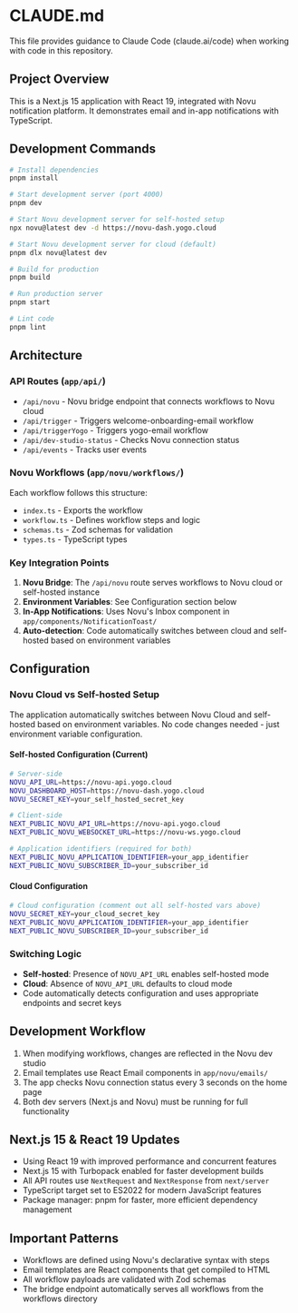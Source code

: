# CLAUDE.md

This file provides guidance to Claude Code (claude.ai/code) when working with code in this repository.

## Project Overview

This is a Next.js 15 application with React 19, integrated with Novu notification platform. It demonstrates email and in-app notifications with TypeScript.

## Development Commands

```bash
# Install dependencies
pnpm install

# Start development server (port 4000)
pnpm dev

# Start Novu development server for self-hosted setup
npx novu@latest dev -d https://novu-dash.yogo.cloud

# Start Novu development server for cloud (default)
pnpm dlx novu@latest dev

# Build for production
pnpm build

# Run production server
pnpm start

# Lint code
pnpm lint
```

## Architecture

### API Routes (`app/api/`)
- `/api/novu` - Novu bridge endpoint that connects workflows to Novu cloud
- `/api/trigger` - Triggers welcome-onboarding-email workflow
- `/api/triggerYogo` - Triggers yogo-email workflow
- `/api/dev-studio-status` - Checks Novu connection status
- `/api/events` - Tracks user events

### Novu Workflows (`app/novu/workflows/`)
Each workflow follows this structure:
- `index.ts` - Exports the workflow
- `workflow.ts` - Defines workflow steps and logic
- `schemas.ts` - Zod schemas for validation
- `types.ts` - TypeScript types

### Key Integration Points
1. **Novu Bridge**: The `/api/novu` route serves workflows to Novu cloud or self-hosted instance
2. **Environment Variables**: See Configuration section below
3. **In-App Notifications**: Uses Novu's Inbox component in `app/components/NotificationToast/`
4. **Auto-detection**: Code automatically switches between cloud and self-hosted based on environment variables

## Configuration

### Novu Cloud vs Self-hosted Setup

The application automatically switches between Novu Cloud and self-hosted based on environment variables. No code changes needed - just environment variable configuration.

#### Self-hosted Configuration (Current)
```bash
# Server-side
NOVU_API_URL=https://novu-api.yogo.cloud
NOVU_DASHBOARD_HOST=https://novu-dash.yogo.cloud
NOVU_SECRET_KEY=your_self_hosted_secret_key

# Client-side
NEXT_PUBLIC_NOVU_API_URL=https://novu-api.yogo.cloud
NEXT_PUBLIC_NOVU_WEBSOCKET_URL=https://novu-ws.yogo.cloud

# Application identifiers (required for both)
NEXT_PUBLIC_NOVU_APPLICATION_IDENTIFIER=your_app_identifier
NEXT_PUBLIC_NOVU_SUBSCRIBER_ID=your_subscriber_id
```

#### Cloud Configuration
```bash
# Cloud configuration (comment out all self-hosted vars above)
NOVU_SECRET_KEY=your_cloud_secret_key
NEXT_PUBLIC_NOVU_APPLICATION_IDENTIFIER=your_app_identifier
NEXT_PUBLIC_NOVU_SUBSCRIBER_ID=your_subscriber_id
```

### Switching Logic
- **Self-hosted**: Presence of `NOVU_API_URL` enables self-hosted mode
- **Cloud**: Absence of `NOVU_API_URL` defaults to cloud mode
- Code automatically detects configuration and uses appropriate endpoints and secret keys

## Development Workflow

1. When modifying workflows, changes are reflected in the Novu dev studio
2. Email templates use React Email components in `app/novu/emails/`
3. The app checks Novu connection status every 3 seconds on the home page
4. Both dev servers (Next.js and Novu) must be running for full functionality

## Next.js 15 & React 19 Updates

- Using React 19 with improved performance and concurrent features
- Next.js 15 with Turbopack enabled for faster development builds
- All API routes use `NextRequest` and `NextResponse` from `next/server`
- TypeScript target set to ES2022 for modern JavaScript features
- Package manager: pnpm for faster, more efficient dependency management

## Important Patterns

- Workflows are defined using Novu's declarative syntax with steps
- Email templates are React components that get compiled to HTML
- All workflow payloads are validated with Zod schemas
- The bridge endpoint automatically serves all workflows from the workflows directory